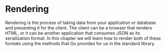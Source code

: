 # Rendering

Rendering is the process of taking data from your application or database and
presenting it for the client. The client can be a browser that renders HTML, or
it can be another application that consumes JSON as its serialization format.
In this chapter we will learn how to render both of these formats using the
methods that Go provides for us in the standard library.
